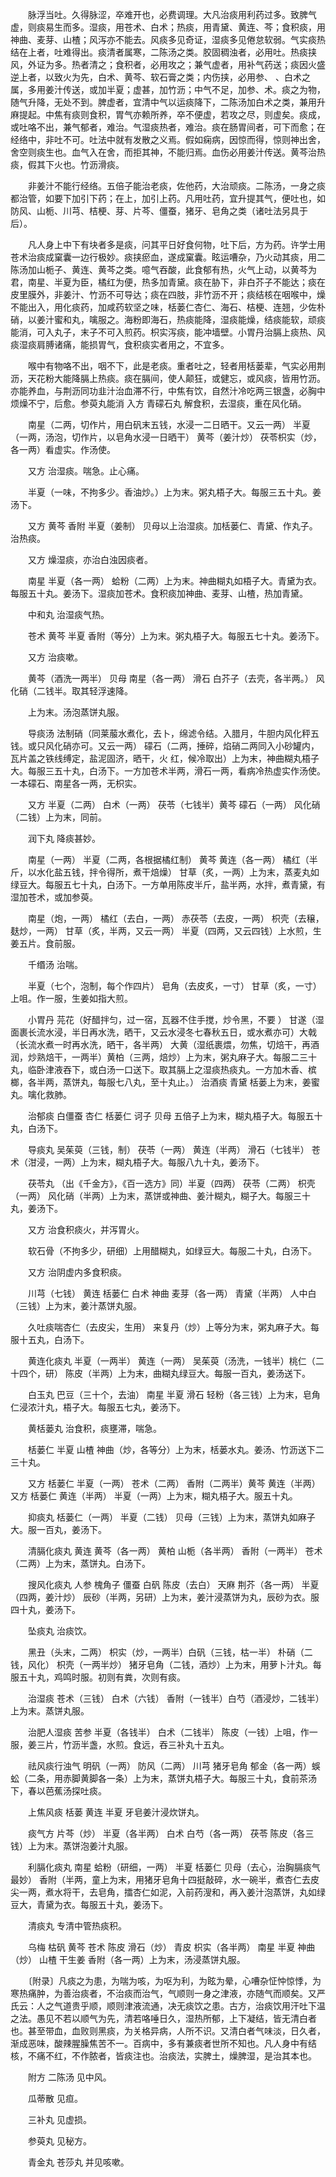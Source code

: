 <!-- { "loadSidebar": true } -->
　　脉浮当吐。久得脉涩，卒难开也，必费调理。大凡治痰用利药过多。致脾气虚，则痰易生而多。湿痰，用苍术、白术；热痰，用青黛、黄连、芩；食积痰，用神曲、麦芽、山楂；风泻亦不能去。风痰多见奇证，湿痰多见倦怠软弱。气实痰热结在上者，吐难得出。痰清者属寒，二陈汤之类。胶固稠浊者，必用吐。热痰挟风，外证为多。热者清之；食积者，必用攻之；兼气虚者，用补气药送；痰因火盛逆上者，以致火为先，白术、黄芩、软石膏之类；内伤挟，必用参、 、白术之属，多用姜汁传送，或加半夏；虚甚，加竹沥；中气不足，加参、术。痰之为物，随气升降，无处不到。脾虚者，宜清中气以运痰降下，二陈汤加白术之类，兼用升麻提起。中焦有痰则食积，胃气亦赖所养，卒不便虚，若攻之尽，则虚矣。痰成，或吐咯不出，兼气郁者，难治。气湿痰热者，难治。痰在肠胃间者，可下而愈；在经络中，非吐不可。吐法中就有发散之义焉。假如痫病，因惊而得，惊则神出舍，舍空则痰生也。血气入在舍，而拒其神，不能归焉。血伤必用姜汁传送。黄芩治热痰，假其下火也。竹沥滑痰。

　　非姜汁不能行经络。五倍子能治老痰，佐他药，大治顽痰。二陈汤，一身之痰都治管，如要下加引下药；在上，加引上药。凡用吐药，宜升提其气，便吐也，如防风、山栀、川芎、桔梗、芽、片芩、僵蚕，猪牙、皂角之类（诸吐法另具于后）。

　　凡人身上中下有块者多是痰，问其平日好食何物，吐下后，方为药。许学士用苍术治痰成窠囊一边行极妙。痰挟瘀血，遂成窠囊。眩运嘈杂，乃火动其痰，用二陈汤加山栀子、黄连、黄芩之类。噫气吞酸，此食郁有热，火气上动，以黄芩为君，南星、半夏为臣，橘红为便，热多加青黛。痰在胁下，非白芥子不能达；痰在皮里膜外，非姜汁、竹沥不可导达；痰在四肢，非竹沥不开；痰结核在咽喉中，燥不能出入，用化痰药，加咸药软坚之味，栝蒌仁杏仁、海石、桔梗、连翘，少佐朴硝，以姜汁蜜和丸，噙服之。海粉即海石，热痰能降，湿痰能燥，结痰能软，顽痰能消，可入丸子，末子不可入煎药。枳实泻痰，能冲墙壁。小胃丹治膈上痰热、风痰湿痰肩膊诸痛，能损胃气，食积痰实者用之，不宜多。

　　喉中有物咯不出，咽不下，此是老痰。重者吐之，轻者用栝蒌辈，气实必用荆沥，天花粉大能降膈上热痰。痰在膈间，使人颠狂，或健忘，或风痰，皆用竹沥。亦能养血，与荆沥同功韭汁治血滞不行，中焦有饮，自然汁冷吃两三银盏，必胸中烦燥不宁，后愈。参萸丸能消 入方  青礞石丸  解食积，去湿痰，重在风化硝。

　　南星（二两，切作片，用白矾末五钱，水浸一二日晒干。又云一两） 半夏（一两，汤泡，切作片，以皂角水浸一日晒干） 黄芩（姜汁炒） 茯苓枳实（炒，各一两）看虚实。作汤使。

　　又方  治湿痰。喘急。止心痛。

　　半夏（一味，不拘多少。香油炒。）上为末。粥丸梧子大。每服三五十丸。姜汤下。

　　又方 黄芩 香附 半夏（姜制） 贝母以上治湿痰。加栝蒌仁、青黛、作丸子。治热痰。

　　又方  燥湿痰，亦治白浊因痰者。

　　南星 半夏（各一两） 蛤粉（二两）上为末。神曲糊丸如梧子大。青黛为衣。每服五十丸。姜汤下。湿痰加苍术。食积痰加神曲、麦芽、山楂，热加青黛。

　　中和丸  治湿痰气热。

　　苍术 黄芩 半夏 香附（等分）上为末。粥丸梧子大。每服五七十丸。姜汤下。

　　又方  治痰嗽。

　　黄芩（酒洗一两半） 贝母 南星（各一两） 滑石 白芥子（去壳，各半两。） 风化硝（二钱半。取其轻浮速降。

　　上为末。汤泡蒸饼丸服。

　　导痰汤 法制硝（同莱菔水煮化，去卜，绵滤令结。入腊月，牛胆内风化秤五钱。或只风化硝亦可。又云一两） 礞石（二两，捶碎，焰硝二两同入小砂罐内，瓦片盖之铁线缚定，盐泥固济，晒干，火 红，候冷取出）上为末，神曲糊丸梧子大。每服三五十丸，白汤下。一方加苍术半两，滑石一两，看病冷热虚实作汤使。一本礞石、南星各一两，无枳实。

　　又方 半夏（二两） 白术（一两） 茯苓（七钱半）黄芩 礞石（一两） 风化硝（二钱）上为末，同前。

　　润下丸  降痰甚妙。

　　南星（一两） 半夏（二两，各根据橘红制） 黄芩 黄连（各一两） 橘红（半斤，以水化盐五钱，拌令得所，煮干焙燥） 甘草（炙，一两）上为末，蒸麦丸如绿豆大。每服五七十丸，白汤下。一方单用陈皮半斤，盐半两，水拌，煮青黛，有湿加苍术，或加参萸。

　　南星（炮，一两） 橘红（去白，一两） 赤茯苓（去皮，一两） 枳壳（去穣，麸炒，一两） 甘草（炙，半两，又云一两） 半夏（四两，又云四钱）上水煎，生姜五片。食前服。

　　千缗汤  治喘。

　　半夏（七个，泡制，每个作四片） 皂角（去皮炙，一寸） 甘草（炙，一寸）上咀。作一服，生姜如指大煎。

　　小胃丹 芫花（好醋拌匀，过一宿，瓦器不住手搅，炒令黑，不要 ） 甘遂（湿面裹长流水浸，半日再水洗，晒干，又云水浸冬七春秋五日，或水煮亦可）大戟（长流水煮一时再水洗，晒干，各半两） 大黄（湿纸裹煨，勿焦，切焙干，再酒润，炒熟焙干，一两半）黄柏（三两，焙炒）上为末，粥丸麻子大。每服二三十丸，临卧津液吞下，或白汤一口送下。取其膈上之湿痰热痰丸。一方加木香、槟榔，各半两，蒸饼丸，每服七八丸，至十丸止。） 治酒痰 青黛 栝蒌上为末，姜蜜丸。噙化救肺。

　　治郁痰 白僵蚕 杏仁 栝蒌仁 诃子 贝母 五倍子上为末，糊丸梧子大。每服五十丸，白汤下。

　　导痰丸 吴茱萸（三钱，制） 茯苓（一两） 黄连（半两） 滑石（七钱半） 苍术（泔浸，一两）上为末，糊丸梧子大。每服八九十丸，姜汤下。

　　茯苓丸 （出《千金方》，《百一选方》同）半夏（四两） 茯苓（二两） 枳壳（一两） 风化硝（半两）上为末，蒸饼或神曲、姜汁糊丸，糊子大。每服三十丸，姜汤下。

　　又方  治食积痰火，并泻胃火。

　　软石骨（不拘多少，研细）上用醋糊丸，如绿豆大。每服二十丸，白汤下。

　　又方  治阴虚内多食积痰。

　　川芎（七钱） 黄连 栝蒌仁 白术 神曲 麦芽（各一两） 青黛（半两） 人中白（三钱）上为末，姜汁蒸饼丸服。

　　久吐痰喘杏仁（去皮尖，生用） 来复丹（炒）上等分为末，粥丸麻子大。每服十五丸，白汤下。

　　黄连化痰丸 半夏（一两半） 黄连（一两） 吴茱萸（汤洗，一钱半）桃仁（二十四个，研） 陈皮（半两）上为末，曲糊丸绿豆大。每服一百丸，姜汤送下。

　　白玉丸 巴豆（三十个，去油） 南星 半夏 滑石 轻粉（各三钱）上为末，皂角仁浸浓汁丸，梧子大。每服五七丸，姜汤下。

　　黄栝蒌丸  治食积，痰壅滞，喘急。

　　栝蒌仁 半夏 山楂 神曲（炒，各等分）上为末，栝蒌水丸。姜汤、竹沥送下二三十丸。

　　又方 栝蒌仁 半夏（一两） 苍术（二两） 香附（二两半）黄芩 黄连（半两） 又方 栝蒌仁 黄连（半两） 半夏（一两）上为末，糊丸梧子大。服五十丸。

　　抑痰丸 栝蒌仁（一两） 半夏（二钱） 贝母（三钱）上为末，蒸饼丸如麻子大。服一百丸，姜汤下。

　　清膈化痰丸 黄连 黄芩（各一两） 黄柏 山栀（各半两） 香附（一两半） 苍术（二两）上为末，蒸饼丸。白汤下。

　　搜风化痰丸 人参 槐角子 僵蚕 白矾 陈皮（去白） 天麻 荆芥（各一两） 半夏（四两，姜汁炒） 辰砂（半两，另研）上为末，姜汁浸蒸饼为丸，辰砂为衣。服四十丸，姜汤下。

　　坠痰丸  治痰饮。

　　黑丑（头末，二两） 枳实（炒，一两半）白矾（三钱，枯一半） 朴硝（二钱，风化） 枳壳（一两半炒） 猪牙皂角（二钱，酒炒）上为末，用萝卜汁丸。每服五十丸，鸡鸣时服。初则有粪，次则有痰。

　　治湿痰 苍术（三钱） 白术（六钱） 香附（一钱半）白芍（酒浸炒，二钱半）上为末。蒸饼丸服。

　　治肥人湿痰 苦参 半夏（各钱半） 白术（二钱半） 陈皮（一钱）上咀，作一服，姜三片，竹沥半盏，水煎。食远，吞三补丸十五丸。

　　祛风痰行浊气 明矾（一两） 防风（二两） 川芎 猪牙皂角 郁金（各一两）蜈蚣（二条，用赤脚黄脚各一条）上为末，蒸饼丸梧子大。每服三十丸，食前茶汤下，春以芭蕉汤探吐痰。

　　上焦风痰 栝蒌 黄连 半夏 牙皂姜汁浸炊饼丸。

　　痰气方 片芩（炒） 半夏（各半两） 白术 白芍（各一两） 茯苓 陈皮（各三钱）上为末。蒸饼泡姜汁丸服。

　　利膈化痰丸 南星 蛤粉（研细，一两） 半夏 栝蒌仁 贝母（去心，治胸膈痰气最妙） 香附（半两，童上为末，用猪牙皂角十四挺敲碎，水一碗半，煮杏仁去皮尖一两，煮水将干，去皂角，擂杏仁如泥，入前药溲和，再入姜汁泡蒸饼，丸如绿豆大，青黛为衣。每服五十丸，姜汤下。

　　清痰丸  专清中管热痰积。

　　乌梅 枯矾 黄芩 苍术 陈皮 滑石（炒） 青皮 枳实（各半两） 南星 半夏 神曲（炒） 山楂 干生姜 香附（各一两）上为末，汤浸蒸饼丸服。

　　〔附录〕凡痰之为患，为喘为咳，为呕为利，为眩为晕，心嘈杂怔忡惊悸，为寒热痛肿，为善治痰者，不治痰而治气，气顺则一身之津液，亦随气而顺矣。又严氏云：人之气道贵乎顺，顺则津液流通，决无痰饮之患。古方，治痰饮用汗吐下温之法。愚见不若以顺气为先，清若咯唾日久，湿热所郁，上下凝结，皆无清白者也。甚至带血，血败则黑痰，为关格异病，人所不识。又清白者气味淡，日久者，渐成恶味，酸辣腥臊焦苦不一。百病中，多有兼痰者世所不知也。凡人身中有结核，不痛不红，不作脓者，皆痰注也。治痰法，实脾土，燥脾湿，是治其本也。

　　附方  二陈汤  见中风。

　　瓜蒂散  见疸。

　　三补丸  见虚损。

　　参萸丸  见秘方。

　　青金丸 苍莎丸  并见咳嗽。

